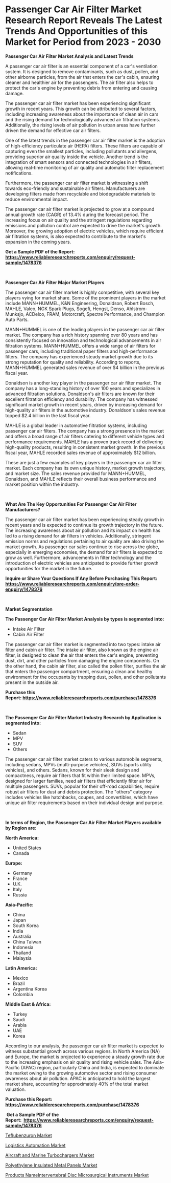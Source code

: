 <p><h1>Passenger Car Air Filter Market Research Report Reveals The Latest Trends And Opportunities of this Market for Period from 2023 - 2030</h1></p><p><strong>Passenger Car Air Filter Market Analysis and Latest Trends</strong></p>
<p><p>A passenger car air filter is an essential component of a car's ventilation system. It is designed to remove contaminants, such as dust, pollen, and other airborne particles, from the air that enters the car's cabin, ensuring cleaner and healthier air for the passengers. The air filter also helps to protect the car's engine by preventing debris from entering and causing damage.</p><p>The passenger car air filter market has been experiencing significant growth in recent years. This growth can be attributed to several factors, including increasing awareness about the importance of clean air in cars and the rising demand for technologically advanced air filtration systems. Additionally, the rising levels of air pollution in urban areas have further driven the demand for effective car air filters.</p><p>One of the latest trends in the passenger car air filter market is the adoption of high-efficiency particulate air (HEPA) filters. These filters are capable of capturing even the smallest particles, including pollutants and allergens, providing superior air quality inside the vehicle. Another trend is the integration of smart sensors and connected technologies in air filters, allowing real-time monitoring of air quality and automatic filter replacement notifications.</p><p>Furthermore, the passenger car air filter market is witnessing a shift towards eco-friendly and sustainable air filters. Manufacturers are developing filters made from recyclable and biodegradable materials to reduce environmental impact.</p><p>The passenger car air filter market is projected to grow at a compound annual growth rate (CAGR) of 13.4% during the forecast period. The increasing focus on air quality and the stringent regulations regarding emissions and pollution control are expected to drive the market's growth. Moreover, the growing adoption of electric vehicles, which require efficient air filtration systems, is also expected to contribute to the market's expansion in the coming years.</p></p>
<p><strong>Get a Sample PDF of the Report:&nbsp; <a href="https://www.reliableresearchreports.com/enquiry/request-sample/1478376">https://www.reliableresearchreports.com/enquiry/request-sample/1478376</a></strong></p>
<p>&nbsp;</p>
<p><strong>Passenger Car Air Filter Major Market Players</strong></p>
<p><p>The passenger car air filter market is highly competitive, with several key players vying for market share. Some of the prominent players in the market include MANN+HUMMEL, K&N Engineering, Donaldson, Robert Bosch, MAHLE, Valeo, NGK Spark Plugs, Sogefi, Hengst, Denso, Ahlstrom-Munksjo, ACDelco, FRAM, Motorcraft, Spectre Performance, and Champion Auto Parts.</p><p>MANN+HUMMEL is one of the leading players in the passenger car air filter market. The company has a rich history spanning over 80 years and has consistently focused on innovation and technological advancements in air filtration systems. MANN+HUMMEL offers a wide range of air filters for passenger cars, including traditional paper filters and high-performance filters. The company has experienced steady market growth due to its strong reputation for quality and reliability. According to reports, MANN+HUMMEL generated sales revenue of over $4 billion in the previous fiscal year.</p><p>Donaldson is another key player in the passenger car air filter market. The company has a long-standing history of over 100 years and specializes in advanced filtration solutions. Donaldson's air filters are known for their excellent filtration efficiency and durability. The company has witnessed significant market growth in recent years, driven by increasing demand for high-quality air filters in the automotive industry. Donaldson's sales revenue topped $2.4 billion in the last fiscal year.</p><p>MAHLE is a global leader in automotive filtration systems, including passenger car air filters. The company has a strong presence in the market and offers a broad range of air filters catering to different vehicle types and performance requirements. MAHLE has a proven track record of delivering high-quality products, resulting in consistent market growth. In the previous fiscal year, MAHLE recorded sales revenue of approximately $12 billion.</p><p>These are just a few examples of key players in the passenger car air filter market. Each company has its own unique history, market growth trajectory, and market size. The sales revenue provided for MANN+HUMMEL, Donaldson, and MAHLE reflects their overall business performance and market position within the industry.</p></p>
<p>&nbsp;</p>
<p><strong>What Are The Key Opportunities For Passenger Car Air Filter Manufacturers?</strong></p>
<p><p>The passenger car air filter market has been experiencing steady growth in recent years and is expected to continue its growth trajectory in the future. The increasing awareness about air pollution and its impact on health has led to a rising demand for air filters in vehicles. Additionally, stringent emission norms and regulations pertaining to air quality are also driving the market growth. As passenger car sales continue to rise across the globe, especially in emerging economies, the demand for air filters is expected to grow as well. Furthermore, advancements in filter technology and the introduction of electric vehicles are anticipated to provide further growth opportunities for the market in the future.</p></p>
<p><strong>Inquire or Share Your Questions If Any Before Purchasing This Report: <a href="https://www.reliableresearchreports.com/enquiry/pre-order-enquiry/1478376">https://www.reliableresearchreports.com/enquiry/pre-order-enquiry/1478376</a></strong></p>
<p>&nbsp;</p>
<p><strong>Market Segmentation</strong></p>
<p><strong>The Passenger Car Air Filter Market Analysis by types is segmented into:</strong></p>
<p><ul><li>Intake Air Filter</li><li>Cabin Air Filter</li></ul></p>
<p><p>The passenger car air filter market is segmented into two types: intake air filter and cabin air filter. The intake air filter, also known as the engine air filter, is designed to clean the air that enters the car's engine, preventing dust, dirt, and other particles from damaging the engine components. On the other hand, the cabin air filter, also called the pollen filter, purifies the air that enters the passenger compartment, ensuring a clean and healthy environment for the occupants by trapping dust, pollen, and other pollutants present in the outside air.</p></p>
<p><strong>Purchase this Report:&nbsp;<a href="https://www.reliableresearchreports.com/purchase/1478376">https://www.reliableresearchreports.com/purchase/1478376</a></strong></p>
<p>&nbsp;</p>
<p><strong>The Passenger Car Air Filter Market Industry Research by Application is segmented into:</strong></p>
<p><ul><li>Sedan</li><li>MPV</li><li>SUV</li><li>Others</li></ul></p>
<p><p>The passenger car air filter market caters to various automobile segments, including sedans, MPVs (multi-purpose vehicles), SUVs (sports utility vehicles), and others. Sedans, known for their sleek design and compactness, require air filters that fit within their limited space. MPVs, designed for larger families, need air filters that efficiently filter air for multiple passengers. SUVs, popular for their off-road capabilities, require robust air filters for dust and debris protection. The "others" category includes vehicles like hatchbacks, coupes, and convertibles, which have unique air filter requirements based on their individual design and purpose.</p></p>
<p>&nbsp;</p>
<p><strong>In terms of Region, the Passenger Car Air Filter Market Players available by Region are:</strong></p>
<p>
    <p> <strong> North America: </strong>
        <ul>
            <li>United States</li>
            <li>Canada</li>
        </ul>
        </p> 
    <p> <strong> Europe: </strong>
        <ul>
            <li>Germany</li>
            <li>France</li>
            <li>U.K.</li>
            <li>Italy</li>
            <li>Russia</li>
        </ul>
        </p> 
    <p> <strong> Asia-Pacific: </strong>
        <ul>
            <li>China</li>
            <li>Japan</li>
            <li>South Korea</li>
            <li>India</li>
            <li>Australia</li>
            <li>China Taiwan</li>
            <li>Indonesia</li>
            <li>Thailand</li>
            <li>Malaysia</li>
        </ul>
        </p> 
    <p> <strong> Latin America: </strong>
        <ul>
            <li>Mexico</li>
            <li>Brazil</li>
            <li>Argentina Korea</li>
            <li>Colombia</li>
        </ul>
        </p> 
    <p> <strong> Middle East & Africa: </strong>
        <ul>
            <li>Turkey</li>
            <li>Saudi</li>
            <li>Arabia</li>
            <li>UAE</li>
            <li>Korea</li>
        </ul>
    </p>
    </p>
<p><p>According to our analysis, the passenger car air filter market is expected to witness substantial growth across various regions. In North America (NA) and Europe, the market is projected to experience a steady growth rate due to the increasing emphasis on air quality and rising vehicle sales. The Asia-Pacific (APAC) region, particularly China and India, is expected to dominate the market owing to the growing automotive sector and rising consumer awareness about air pollution. APAC is anticipated to hold the largest market share, accounting for approximately 40% of the total market valuation.</p></p>
<p><strong>Purchase this Report: <a href="https://www.reliableresearchreports.com/purchase/1478376">https://www.reliableresearchreports.com/purchase/1478376</a></strong></p>
<p>&nbsp;<strong>Get a Sample PDF of the Report:&nbsp;&nbsp;<a href="https://www.reliableresearchreports.com/enquiry/request-sample/1478376">https://www.reliableresearchreports.com/enquiry/request-sample/1478376</a></strong></p>
<p><strong></strong></p>
<p><p><a href="https://github.com/rahu1502/Market-Research-Report-List-1/blob/main/teflubenzuron-market.md">Teflubenzuron Market</a></p><p><a href="https://medium.com/@donaldmendez2018/logistics-automation-market-report-reveals-the-latest-trends-and-growth-opportunities-of-this-179ec140edcb">Logistics Automation Market</a></p><p><a href="https://medium.com/@nicosmitham/aircraft-and-marine-turbochargers-market-size-growth-forecast-2023-2030-d6432c2704bd">Aircraft and Marine Turbochargers Market</a></p><p><a href="https://github.com/rahu1501/Market-Research-Report-List-1/blob/main/polyethylene-insulated-metal-panels-market.md">Polyethylene Insulated Metal Panels Market</a></p><p><a href="https://www.linkedin.com/pulse/products-nameintervertebral-disc-microsurgical-instruments/">Products NameIntervertebral Disc Microsurgical Instruments Market</a></p></p>